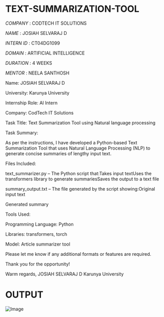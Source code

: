 # TEXT-SUMMARIZATION-TOOL

*COMPANY* : CODTECH IT SOLUTIONS

*NAME* : JOSIAH SELVARAJ D

*INTERN ID* : CT04DG1099

*DOMAIN* : ARTIFICIAL INTELLIGENCE

*DURATION* : 4 WEEKS

*MENTOR* : NEELA SANTHOSH

Name: JOSIAH SELVARAJ D

University: Karunya University

Internship Role: AI Intern

Company: CodTech IT Solutions

Task Title: Text Summarization Tool using Natural language processing

Task Summary:

As per the instructions, I have developed a Python-based Text Summarization Tool that uses Natural Language Processing (NLP) to generate concise summaries of lengthy input text.

Files Included:

text_summarizer.py – The Python script that:Takes input textUses the transformers library to generate summariesSaves the output to a text file

summary_output.txt – The file generated by the script showing:Original input text

Generated summary

Tools Used:

Programming Language: Python

Libraries: transformers, torch

Model: Article summarizer tool

Please let me know if any additional formats or features are required.

Thank you for the opportunity!

Warm regards,
JOSIAH SELVARAJ D
Karunya University


# OUTPUT

![Image](https://github.com/user-attachments/assets/7d99a186-dee1-4ba1-a5c5-fed39d4a2d8d)
